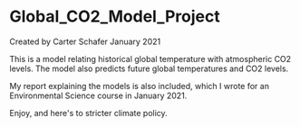 # Global_CO2_Model_Project
Created by Carter Schafer
January 2021

This is a model relating historical global temperature with atmospheric CO2 levels. The model also predicts future global temperatures and CO2 levels.

My report explaining the models is also included, which I wrote for an Environmental Science course in January 2021.

Enjoy, and here's to stricter climate policy.
